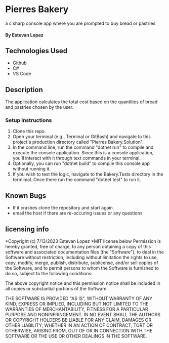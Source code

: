# Pierres Bakery 
 a c sharp console app where you are prompted to buy bread or pastries 

 #### By Estevan Lopez

## Technologies Used
* Github
* C#
* VS Code


## Description
The application calculates the total cost based on the quantities of bread and pastries chosen by the user.

### Setup Instructions

1. Clone this repo.
2. Open your terminal (e.g., Terminal or GitBash) and navigate to this project's production directory called "Pierres Bakery.Solution".
3. In the command line, run the command "dotnet run" to compile and execute the console application. Since this is a console application, you'll interact with it through text commands in your terminal.
4. Optionally, you can run "dotnet build" to compile this console app without running it.
5. If you wish to test the logic, navigate to the Bakery.Tests directory in the termimal. Once there run the command "dotnet test" to run it.


## Known Bugs

* If it crashes clone the repository and start again
* email the host if there are re-occuring issues or any questions

## licensing info 
*Copyright (c) 7/13/2023 Estevan Lopez
*MIT license below
Permission is hereby granted, free of charge, to any person obtaining a copy
of this software and associated documentation files (the "Software"), to deal
in the Software without restriction, including without limitation the rights
to use, copy, modify, merge, publish, distribute, sublicense, and/or sell
copies of the Software, and to permit persons to whom the Software is
furnished to do so, subject to the following conditions:

The above copyright notice and this permission notice shall be included in all
copies or substantial portions of the Software.

THE SOFTWARE IS PROVIDED "AS IS", WITHOUT WARRANTY OF ANY KIND, EXPRESS OR
IMPLIED, INCLUDING BUT NOT LIMITED TO THE WARRANTIES OF MERCHANTABILITY,
FITNESS FOR A PARTICULAR PURPOSE AND NONINFRINGEMENT. IN NO EVENT SHALL THE
AUTHORS OR COPYRIGHT HOLDERS BE LIABLE FOR ANY CLAIM, DAMAGES OR OTHER
LIABILITY, WHETHER IN AN ACTION OF CONTRACT, TORT OR OTHERWISE, ARISING FROM,
OUT OF OR IN CONNECTION WITH THE SOFTWARE OR THE USE OR OTHER DEALINGS IN THE
SOFTWARE.
